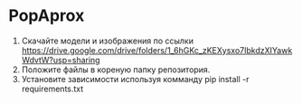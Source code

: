 # PopAprox

1. Скачайте модели и изображения по ссылки https://drive.google.com/drive/folders/1_6hGKc_zKEXysxo7IbkdzXIYawkWdvtW?usp=sharing
2. Положите файлы в кореную папку репозитория.
3. Установите зависимости используя комманду pip install -r requirements.txt
